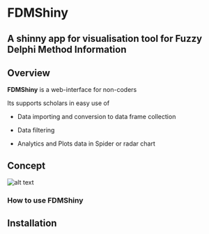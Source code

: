 # FDMShiny
## A shinny app for visualisation tool for Fuzzy Delphi Method Information

## Overview
**FDMShiny** is a web-interface for non-coders

Its supports scholars in easy use of 

- Data importing and conversion to data frame collection

- Data filtering

- Analytics and Plots data in Spider or radar chart

## Concept
![alt text](image.jpg)

### How to use FDMShiny

## Installation


